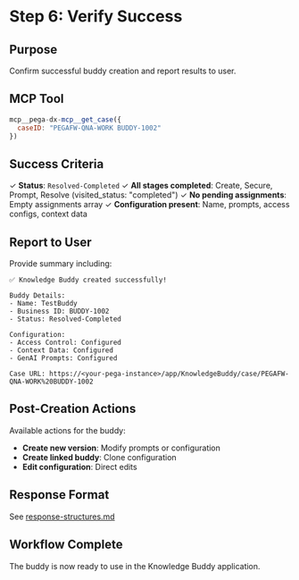 # Step 6: Verify Success

## Purpose

Confirm successful buddy creation and report results to user.

## MCP Tool

```javascript
mcp__pega-dx-mcp__get_case({
  caseID: "PEGAFW-QNA-WORK BUDDY-1002"
})
```

## Success Criteria

✓ **Status**: `Resolved-Completed`
✓ **All stages completed**: Create, Secure, Prompt, Resolve (visited_status: "completed")
✓ **No pending assignments**: Empty assignments array
✓ **Configuration present**: Name, prompts, access configs, context data

## Report to User

Provide summary including:

```
✅ Knowledge Buddy created successfully!

Buddy Details:
- Name: TestBuddy
- Business ID: BUDDY-1002
- Status: Resolved-Completed

Configuration:
- Access Control: Configured
- Context Data: Configured
- GenAI Prompts: Configured

Case URL: https://<your-pega-instance>/app/KnowledgeBuddy/case/PEGAFW-QNA-WORK%20BUDDY-1002
```

## Post-Creation Actions

Available actions for the buddy:
- **Create new version**: Modify prompts or configuration
- **Create linked buddy**: Clone configuration
- **Edit configuration**: Direct edits

## Response Format

See [response-structures.md](response-structures.md#get_case)

## Workflow Complete

The buddy is now ready to use in the Knowledge Buddy application.

